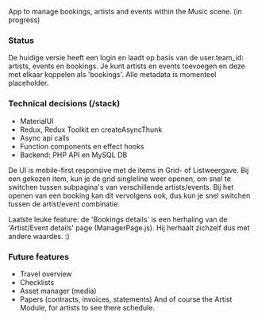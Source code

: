 App to manage bookings, artists and events within the Music scene.   (in progress)

### Status
De huidige versie heeft een login en laadt op basis van de user.team_id: artists, events en bookings.
Je kunt artists en events toevoegen en deze met elkaar koppelen als 'bookings'.
Alle metadata is momenteel placeholder.

### Technical decisions (/stack)
- MaterialUI
- Redux, Redux Toolkit en createAsyncThunk
- Async api calls
- Function components en effect hooks
- Backend: PHP API en MySQL DB

De UI is mobile-first responsive met de items in Grid- of Listweergave.
Bij een gekozen item, kun je de grid singleline weer openen, om snel te switchen tussen subpagina's van verschillende artists/events.
Bij het openen van een booking kan dit vervolgens ook, dus kun je snel switchen tussen de artist/event combinatie.

Laatste leuke feature: de 'Bookings details' is een herhaling van de 'Artist/Event details' page (ManagerPage.js). Hij herhaalt zichzelf dus met andere waardes. :)

### Future features
- Travel overview
- Checklists
- Asset manager (media)
- Papers (contracts, invoices, statements)
And of course the Artist Module, for artists to see there schedule.
